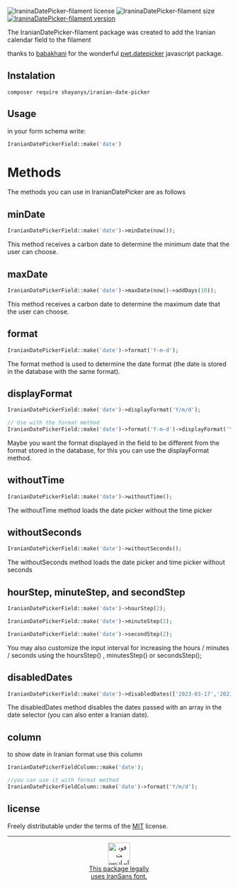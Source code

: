 ![IraninaDatePicker-filament license](https://img.shields.io/github/license/shayan100/IraninaDatePicker-filament)
![IraninaDatePicker-filament size](https://img.shields.io/github/languages/code-size/shayan100/IraninaDatePicker-filament)
[![IraninaDatePicker-filament version](https://img.shields.io/packagist/v/shayanys/iranian-date-picker)](https://packagist.org/packages/shayanys/iranian-date-picker)

The IranianDatePicker-filament package was created to add the Iranian calendar field to the filament

thanks to [babakhani](https://github.com/babakhani "babakhani") for the wonderful [pwt.datepicker](https://github.com/babakhani/pwt.datepicker "pwt.datepicker") javascript package.

## Instalation
```shell
composer require shayanys/iranian-date-picker
```

## Usage
in your form schema write:
```php
IranianDatePickerField::make('date')
```
# Methods
The methods you can use in IranianDatePicker are as follows

## minDate
```php
IranianDatePickerField::make('date')->minDate(now());
```
This method receives a carbon date to determine the minimum date that the user can choose.

## maxDate
```php
IranianDatePickerField::make('date')->maxDate(now()->addDays(10));
```
This method receives a carbon date to determine the maximum date that the user can choose.

## format
```php
IranianDatePickerField::make('date')->format('Y-m-d');
```
The format method is used to determine the date format (the date is stored in the database with the same format).

## displayFormat
```php
IranianDatePickerField::make('date')->displayFormat('Y/m/d');

// Use with the format method
IranianDatePickerField::make('date')->format('Y-m-d')->displayFormat('Y/m/d');
```
Maybe you want the format displayed in the field to be different from the format stored in the database, for this you can use the displayFormat method.

## withoutTime
```php
IranianDatePickerField::make('date')->withoutTime();
```
The withoutTime method loads the date picker without the time picker

## withoutSeconds
```php
IranianDatePickerField::make('date')->withoutSeconds();
```
The withoutSeconds method loads the date picker and time picker without seconds

## hourStep, minuteStep, and secondStep
```php
IranianDatePickerField::make('date')->hourStep(2);
```
```php
IranianDatePickerField::make('date')->minuteStep(2);
```
```php
IranianDatePickerField::make('date')->secondStep(2);
```
You may also customize the input interval for increasing the hours / minutes / seconds using the hoursStep() , minutesStep() or secondsStep();

## disabledDates
```php
IranianDatePickerField::make('date')->disabledDates(['2023-03-17','2023-03-18','1402-01-01']);
```
The disabledDates method disables the dates passed with an array in the date selector (you can also enter a Iranian date).

## column
to show date in Iranian format use this column
```php
IranianDatePickerFieldColumn::make('date');

//you can use it with format method
IranianDatePickerFieldColumn::make('date')->format('Y/m/d');

```

## license
Freely distributable under the terms of the [MIT](https://opensource.org/licenses/MIT "MIT") license.

---

 <!--
This font is considered a proprietary software. To gain information about the laws regarding the use of these fonts, please visit www.fontiran.com
--------------------------------------------------------------------------------------
This set of fonts are used in this project under the license: (PY0845KQ)
--------------------------------------------------------------------------------------
...-->
<a target="_blank" href="https://fontiran.com/license/PY0845KQ">
<p style="text-align: center">
<img src="https://fontiran.com/storage/uploads/images/2023/1/badge1-minDN14Uj.png" width="50" height="50" alt="فونت ایران‌سنس">
<br>
This package legally <br> uses IranSans font.
</p>
</a>
